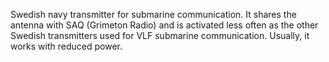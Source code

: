 Swedish navy transmitter for submarine communication. It shares the antenna with SAQ (Grimeton Radio) and is activated less often as the other Swedish transmitters used for VLF submarine communication. Usually, it works with reduced power.